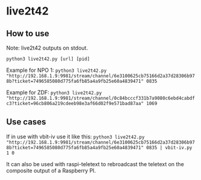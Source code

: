 # live2t42
## How to use
Note: live2t42 outputs on stdout.


`python3 live2t42.py [url] [pid]`


Example for NPO 1: `python3 live2t42.py "http://192.168.1.9:9981/stream/channel/6e3100625cb75166d2a37d28306b978b?ticket=7496585080d775fa6fb85a4a9fb25e60a4839471" 0835`


Example for ZDF: `python3 live2t42.py "http://192.168.1.9:9981/stream/channel/0c84bcccf331b7a9080c6ebd4cabdfc3?ticket=96cb806a219cdeeb98e3af66d02f9e571bad87aa" 1069`


## Use cases
If in use with vbit-iv use it like this: `python3 live2t42.py "http://192.168.1.9:9981/stream/channel/6e3100625cb75166d2a37d28306b978b?ticket=7496585080d775fa6fb85a4a9fb25e60a4839471" 0835 | vbit-iv.py 1 0`


It can also be used with raspi-teletext to rebroadcast the teletext on the composite output of a Raspberry PI.
